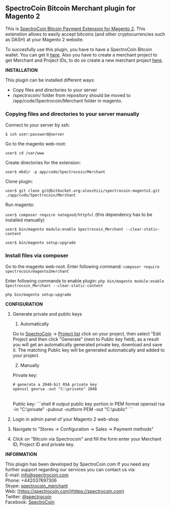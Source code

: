 SpectroCoin Bitcoin Merchant plugin for Magento 2
---------------
This is [SpectroCoin Bitcoin Payment Extension for Magento 2](https://spectrocoin.com/en/plugins/accept-bitcoin-magento2.html). This extenstion allows to easily accept bitcoins (and other cryptocurrencies such as DASH) at your Magento 2 website.

To succesfully use this plugin, you have to have a SpectroCoin Bitcoin wallet. You can get it [here](https://spectrocoin.com/en/bitcoin-wallet.html). Also you have to create a merchant project to get Merchant and Project IDs, to do so create a new merchant project [here](https://spectrocoin.com/en/merchant/api/create.html).

**INSTALLATION**

This plugin can be installed different ways:

* Copy files and directories to your server
* /spectrocoin/ folder from repository should be moved to /app/code/Spectrocoin/Merchant folder in magento.

### Copying files and directories to your server manually

Connect to your server by ssh: 

`$ ssh user:password@server`

Go to the magento web-root: 

`user$ cd /var/www`

Create directories for the extension: 

`user$ mkdir -p app/code/Spectrocoin/Merchant`
 
Clone plugin:

`user$ git clone git@bitbucket.org:alexshiii/spectrocoin-magento2.git ./app/code/Spectrocoin/Merchant`

Run magento:

`user$ composer require nategood/httpful` (this dependency has to be installed manually)

`user$ bin/magento module:enable Spectrocoin_Merchant --clear-static-content`

`user$ bin/magento setup:upgrade`

### Install files via composer

Go to the magento web-root.
Enter following command:
`composer require spectrocoin/magento2merchant`

Enter following commands to enable plugin:
`php bin/magento module:enable Spectrocoin_Merchant --clear-static-content`

`php bin/magento setup:upgrade`

**CONFIGURATION**

1. Generate private and public keys
	1. Automatically<br />
	
	Go to [SpectroCoin](https://spectrocoin.com/) -> [Project list](https://spectrocoin.com/en/merchant/api/list.html)
	click on your project, then select "Edit Project and then click "Generate" (next to Public key field), as a result you will get an automatically generated private key, download and save it. The matching Public key will be generated automatically and added to your project.
	
	2. Manually<br />
    	
	Private key:
    ```shell
    # generate a 2048-bit RSA private key
    openssl genrsa -out "C:\private" 2048
	
    ```
    <br />
    	Public key:
    ```shell
    # output public key portion in PEM format
    openssl rsa -in "C:\private" -pubout -outform PEM -out "C:\public"
    ```
	<br />

2. Login in admin panel of your Magento 2 web-shop

3. Navigate to "Stores -> Configuration -> Sales -> Payment methods"

4. Click on "Bitcoin via Spectrocoin" and fill the form enter your Merchant ID, Project ID and private key.

**INFORMATION** 

This plugin has been developed by SpectroCoin.com
If you need any further support regarding our services you can contact us via:<br />
E-mail: [info@spectrocoin.com](mailto:info@spectrocoin.com)<br />
Phone: +442037697306<br />
Skype: [spectrocoin_merchant](skype:spectrocoin_merchant)<br />
Web: [https://spectrocoin.com](https://spectrocoin.com)<br />
Twitter: [@spectrocoin](https://twitter.com/spectrocoin)<br />
Facebook: [SpectroCoin](https://www.facebook.com/spectrocoin)<br />
